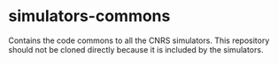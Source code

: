 # simulators-commons
Contains the code commons to all the CNRS simulators. This repository should not be cloned directly because it is included by the simulators.
